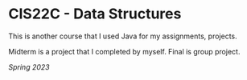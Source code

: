 # CIS22C - Data Structures

This is another course that I used Java for my assignments, projects.

Midterm is a project that I completed by myself.
Final is group project.

*Spring 2023*
